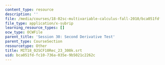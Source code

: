 ```yaml
---
content_type: resource
description: ''
file: /media/courses/18-02sc-multivariable-calculus-fall-2010/bca051fdfc10736a035e9b5021c2262c_MIT18_02SCF10Rec_23_300k.srt
file_type: application/x-subrip
learning_resource_types: []
ocw_type: OCWFile
parent_title: 'Session 30: Second Derivative Test'
parent_type: CourseSection
resourcetype: Other
title: MIT18_02SCF10Rec_23_300k.srt
uid: bca051fd-fc10-736a-035e-9b5021c2262c
---
```

